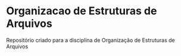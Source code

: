 # Organizacao de Estruturas de Arquivos
 Repositório criado para a disciplina de Organização de Estruturas de Arquivos
